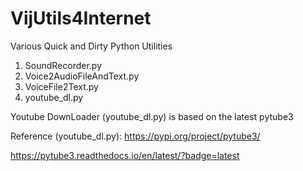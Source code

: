 # VijUtils4Internet
Various Quick and Dirty Python Utilities

1. SoundRecorder.py
2. Voice2AudioFileAndText.py
3. VoiceFile2Text.py
4. youtube_dl.py

Youtube DownLoader (youtube_dl.py) is based on the latest pytube3

Reference (youtube_dl.py):
https://pypi.org/project/pytube3/ 

https://pytube3.readthedocs.io/en/latest/?badge=latest
